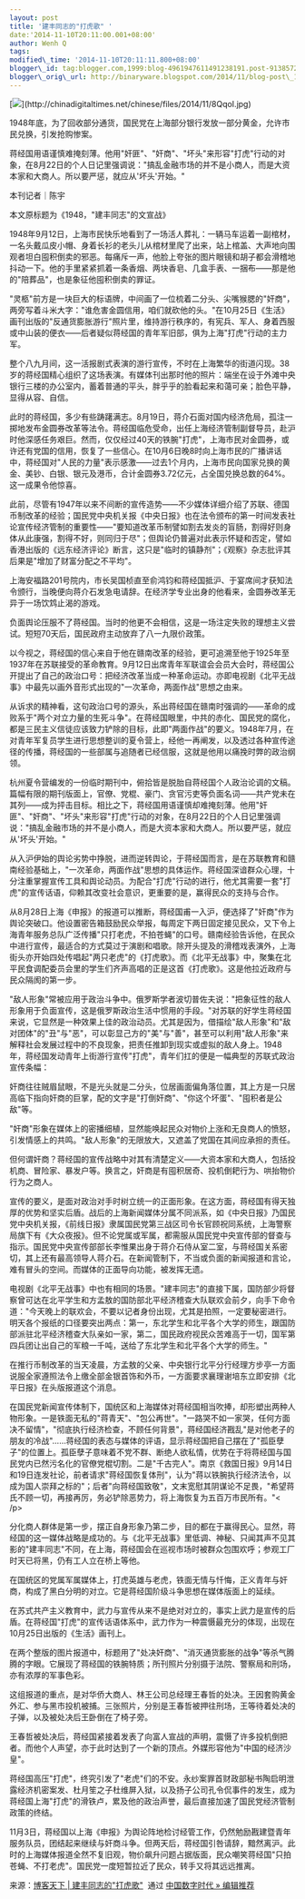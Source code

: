 ```yaml
--- 
layout: post 
title: '建丰同志的"打虎歌" ' 
date:'2014-11-10T20:11:00.001+08:00' 
author: Wenh Q
tags:
modified\_time: '2014-11-10T20:11:11.800+08:00' 
blogger\_id: tag:blogger.com,1999:blog-4961947611491238191.post-9138572763715438970
blogger\_orig\_url: http://binaryware.blogspot.com/2014/11/blog-post\_10.html
---
```

[![](https://images-blogger-opensocial.googleusercontent.com/gadgets/proxy?url=http%3A%2F%2Fchinadigitaltimes.net%2Fchinese%2Ffiles%2F2014%2F11%2F8QqoI.jpg&container=blogger&gadget=a&rewriteMime=image%2F*)](http://chinadigitaltimes.net/chinese/files/2014/11/8QqoI.jpg)



1948年底，为了回收部分通货，国民党在上海部分银行发放一部分黄金，允许市民兑换，引发抢购惨案。



蒋经国用语谨慎难掩刻薄。他用"奸匪"、"奸商"、"坏头"来形容"打虎"行动的对象，在8月22日的个人日记里强调说："搞乱金融市场的并不是小商人，而是大资本家和大商人。所以要严惩，就应从'坏头'开始。"



本刊记者｜陈宇

本文原标题为《1948，"建丰同志"的文宣战》



1948年9月12日，上海市民快乐地看到了一场活人葬礼：一辆马车运着一副棺材，一名头戴瓜皮小帽、身着长衫的老头儿从棺材里爬了出来，站上棺盖、大声地向围观者坦白囤积倒卖的邪恶。每痛斥一声，他脸上夸张的图片眼镜和胡子都会滑稽地抖动一下。他的手里紧紧抓着一条香烟、两块香皂、几盒手表、一捆布——那是他的"陪葬品"，也是象征他囤积倒卖的罪证。



"灵柩"前方是一块巨大的标语牌，中间画了一位梳着二分头、尖嘴猴腮的"奸商"，两旁写着斗米大字："谁危害金圆信用，咱们就砍他的头。"在10月25日《生活》画刊出版的"反通货膨胀游行"照片里，维持游行秩序的，有宪兵、军人、身着西服或中山装的便衣——后者疑似蒋经国的青年军旧部，俱为上海"打虎"行动的主力军。



整个八九月间，这一活报剧式表演的游行宣传，不时在上海繁华的街道闪现。38岁的蒋经国精心组织了这场表演。有媒体刊出那时他的照片：端坐在设于外滩中央银行三楼的办公室内，蓄着普通的平头，胖乎乎的脸看起来和蔼可亲；脸色平静，显得从容、自信。



此时的蒋经国，多少有些踌躇满志。8月19日，蒋介石面对国内经济危局，孤注一掷地发布金圆券改革等法令。蒋经国临危受命，出任上海经济管制副督导员，赴沪时他深感任务艰巨。然而，仅仅经过40天的铁腕"打虎"，上海市民对金圆券，或许还有党国的信用，恢复了一些信心。在10月6日晚8时向上海市民的广播讲话中，蒋经国对"人民的力量"表示感激——过去1个月内，上海市民向国家兑换的黄金、美钞、白银、银元及港币，合计金圆券3.72亿元，占全国兑换总数的64%。这一成果令他惊喜。



此前，尽管有1947年以来不间断的宣传造势——不少媒体详细介绍了苏联、德国币制改革的经验；国民党中央机关报《中央日报》也在法令颁布的第一时间发表社论宣传经济管制的重要性——"要知道改革币制譬如割去发炎的盲肠，割得好则身体从此康强，割得不好，则同归于尽"；但舆论仍普遍对此表示怀疑和否定，譬如香港出版的《远东经济评论》断言，这只是"临时的镇静剂"；《观察》杂志批评其后果是"增加了财富分配之不平均"。



上海安福路201号院内，市长吴国桢直至俞鸿钧和蒋经国抵沪、于宴席间才获知法令颁行，当晚便向蒋介石发急电请辞。在经济学专业出身的他看来，金圆券改革无异于一场饮鸩止渴的游戏。



负面舆论压服不了蒋经国。当时的他更不会相信，这是一场注定失败的理想主义尝试。短短70天后，国民政府主动放弃了八一九限价政策。



以今视之，蒋经国的信心来自于他在赣南改革的经验，更可追溯至他于1925年至1937年在苏联接受的革命教育。9月12日出席青年军联谊会会员大会时，蒋经国公开提出了自己的政治口号：把经济改革当成一种革命运动。亦即电视剧《北平无战事》中最先以画外音形式出现的"一次革命，两面作战"思想之由来。



从诉求的精神看，这句政治口号的源头，系出蒋经国在赣南时强调的——革命的成败系于"两个对立力量的生死斗争"。在蒋经国眼里，中共的赤化、国民党的腐化，都是三民主义信徒应该致力铲除的目标，此即"两面作战"的要义。1948年7月，在对青年军复员学生进行思想整训的夏令营上，经他一再阐发，以及透过各种宣传途径的传播，蒋经国的一些部属与追随者已经信服，这就是他用以痛挽时弊的政治纲领。



杭州夏令营编发的一份临时期刊中，俯拾皆是脱胎自蒋经国个人政治论调的文稿。篇幅有限的期刊版面上，官僚、党棍、豪门、贪官污吏等负面名词——共产党未在其列——成为抨击目标。相比之下，蒋经国用语谨慎却难掩刻薄。他用"奸匪"、"奸商"、"坏头"来形容"打虎"行动的对象，在8月22日的个人日记里强调说："搞乱金融市场的并不是小商人，而是大资本家和大商人。所以要严惩，就应从'坏头'开始。"



从入沪伊始的舆论劣势中挣脱，进而逆转舆论，于蒋经国而言，是在苏联教育和赣南经验基础上，"一次革命，两面作战"思想的具体运作。蒋经国深谙群众心理，十分注重掌握宣传工具和舆论动员。为配合"打虎"行动的进行，他尤其需要一套"打虎"的宣传话语，仰赖其改变社会意识，更重要的是，赢得民众的支持与合作。



从8月28日上海《申报》的报道可以推断，蒋经国甫一入沪，便选择了"奸商"作为舆论突破口。他设置密告箱鼓励民众举报，每周定下两日固定接见民众，又下令上海青年服务总队广泛传播"只打老虎，不拍苍蝇"的口号。赣南经验告诉他，在民众中进行宣传，最适合的方式莫过于演剧和唱歌。除开头提及的滑稽戏表演外，上海街头亦开始四处传唱起"两只老虎"的《打虎歌》。而《北平无战事》中，聚集在北平民食调配委员会里的学生们齐声高唱的正是这首《打虎歌》。这是他拉近政府与民众隔阂的第一步。



"敌人形象"常被应用于政治斗争中。俄罗斯学者波切普佐夫说："把象征性的敌人形象用于负面宣传，这是俄罗斯政治生活中惯用的手段。"对苏联的好学生蒋经国来说，它显然是一种效果上佳的政治动员。尤其是因为，借描绘"敌人形象"和"敌对团体"的"丑"与"恶"，可以彰显己方的"美"与"善"，甚至可以利用"敌人形象"来解释社会发展过程中的不良现象，把责任推卸到现实或虚拟的敌人身上。1948年，蒋经国发动青年上街游行宣传"打虎"，青年们扛的便是一幅典型的苏联式政治宣传条幅：



奸商往往贼眉鼠眼，不是光头就是二分头，位居画面偏角落位置，其上方是一只居高临下指向奸商的巨掌，配的文字是"打倒奸商"、"你这个坏蛋"、"囤积者是公敌"等。



"奸商"形象在媒体上的密播细植，显然能唤起民众对物价上涨和无良商人的愤怒，引发情感上的共鸣。"敌人形象"的无限放大，又遮盖了党国在其间应承担的责任。



但何谓奸商？蒋经国的宣传战略中对其有清楚定义——大资本家和大商人，包括投机商、冒险家、暴发户等。换言之，奸商是有囤积居奇、投机倒耙行为、哄抬物价行为之商人。



宣传的要义，是面对政治对手时树立统一的正面形象。在这方面，蒋经国有得天独厚的优势和坚实后盾。战后的上海新闻媒体分属不同派系，如《中央日报》乃国民党中央机关报，《前线日报》隶属国民党第三战区司令长官顾祝同系统，上海警察局旗下有《大众夜报》。但不论党属或军属，都需服从国民党中央宣传部的督查与指示。国民党中央宣传部部长李惟果出身于蒋介石侍从室二室，与蒋经国关系密切，其上还有最高领导人蒋介石。在新闻管制下，不当或负面的新闻报道和言论，难有冒头的空间。而媒体的正面导向功能，被发挥无遗。



电视剧《北平无战事》中也有相同的场景。"建丰同志"的直接下属，国防部少将督察曾可达在北平学生和方孟敖的国防部北平经济稽查大队联欢会前夕，向手下命令道："今天晚上的联欢会，不要以记者身份出现，尤其是拍照，一定要秘密进行。明天各个报纸的口径要突出两点：第一，东北学生和北平各个大学的师生，跟国防部派驻北平经济稽查大队亲如一家，第二，国民政府视民众苦难高于一切，国军第四兵团让出自己的军粮一千吨，送给了东北学生和北平各个大学的师生。"



在推行币制改革的当天凌晨，方孟敖的父亲、中央银行北平分行经理方步亭一方面说服全家遵照法令上缴全部金银首饰和外币，一方面要求襄理谢培东立即安排《北平日报》在头版报道这个消息。



在国民党新闻宣传体制下，国统区和上海媒体对蒋经国相当吹捧，却形塑出两种人物形象。一是铁面无私的"蒋青天"、"包公再世"。"一路哭不如一家哭，任何方面决不留情"，"彻底执行经济检查，不顾任何背景"，蒋经国经济戡乱"是对他老子的朋友的冷战"……蒋经国的表态与媒体的评语，显示蒋经国把自己摆在了"孤臣孽子"的位置上。孤臣孽子意味着不党不群、断绝人欲私情，优势在于将蒋经国与国民党内已然污名化的官僚党棍切割。二是"千古完人"。南京《救国日报》9月14日和19日连发社论，前者请求"蒋经国恢复体刑"，认为"蒋以铁腕执行经济法令，以成为国人崇拜之标的"；后者"向蒋经国致敬"，文末宽慰其阴谋论不足畏，"希望蒋氏不顾一切，再接再厉，务必铲除恶势力，将上海恢复为五百万市民所有。"&lt;
/p&gt;



分化商人群体是第一步，摆正自身形象乃第二步，目的都在于赢得民心。显然，蒋经国的这一媒体战略是成功的。与《北平无战事》里低调、神秘、只闻其声不见其影的"建丰同志"不同，在上海，蒋经国会在巡视市场时被群众包围欢呼；参观工厂时天已将黑，仍有工人立在桥上等他。



在国统区的党属军属媒体上，打虎英雄与老虎，铁面无情与忏悔，正义青年与奸商，构成了黑白分明的对立。它是蒋经国阶级斗争思想在媒体版面上的延续。



在苏式共产主义教育中，武力与宣传从来不是绝对对立的，事实上武力是宣传的后盾。在蒋经国"打虎"的宣传话语体系中，武力作为一种震慑最充分的体现，出现在10月25日出版的《生活》画刊上。



在两个整版的图片报道中，标题用了"处决奸商"、"消灭通货膨胀的战争"等杀气腾腾的字眼。它展现了蒋经国的铁腕特质；所刊照片分别摄于法院、警察局和刑场，亦有浓厚的军事色彩。



这组报道的重点，是对华侨大商人、林王公司总经理王春哲的处决。王因套购黄金外汇、参与黑市投机被捕。三张照片，分别是王春哲被押往刑场，王等待着处决的子弹，以及被处决后王卧倒在了椅子旁。



王春哲被处决后，蒋经国紧接着发表了向富人宣战的声明，震慑了许多投机倒把者。而他个人声望，亦于此时达到了一个新的顶点。外媒形容他为"中国的经济沙皇"。



蒋经国高压"打虎"，终究引发了"老虎"们的不安。永纱案罪首财政部秘书陶启明泄露经济机密案发、杜月笙之子杜维屏入狱，以及扬子公司孔令侃事件的发生，成为蒋经国上海"打虎"的滑铁卢，累及他的政治声誉，最后直接加速了国民党经济管制政策的终结。



11月3日，蒋经国以上海《申报》为舆论阵地检讨经管工作，仍然勉励戡建暨青年服务队员，团结起来继续与奸商斗争。但两天后，蒋经国引咎请辞，黯然离沪。此时的上海媒体报道全然不复旧观，物价飙升问题占据版面，民众嘲笑蒋经国"只拍苍蝇、不打老虎"。国民党一度短暂拉近了民众，转手又将其远远推离。
<div>




</div>

<div>

来源：[博客天下 |
建丰同志的"打虎歌"](http://feedproxy.google.com/~r/chinagfwblog/~3/oPQiSzvq1CQ/)  通过 [中国数字时代
»
编辑推荐](http://pipes.yahoo.com/pipes/pipe.info?_id=4ebbe79f06d4342d785a0cab9913dc0c)

</div>
